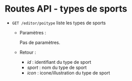 # Routes API - types de sports


- `GET /editor/poitype` liste les types de sports

  - Paramètres :

    Pas de paramètres.

  - Retour : 

    - *id* : identifiant du type de sport
    - *sport* : nom du type de sport
    - *icon* : icone/illustration du type de sport